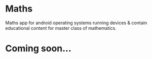 # Maths
Maths app for android operating systems running devices &amp; contain educational content for master class of mathematics.
# Coming soon...
